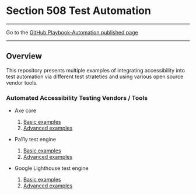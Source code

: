# Section 508 Test Automation

<hr>

Go to the [GitHub Playbook-Automation published page](https://akingkci.github.io/Dev-Automation/)

<hr>

## Overview
This repository presents multiple examples of integrating accessibility into test automation via different test strateties and using various open source vendor tools.

### Automated Accessibility Testing Vendors / Tools

  * Axe core
    1. [Basic examples](https://github.com/akingkci/Dev-Automation/tree/master/examples/axe/basic)
    2. [Advanced examples](https://github.com/akingkci/Dev-Automation/tree/master/examples/axe/advanced)
    
  * Pa11y test engine
    1. [Basic examples](https://github.com/akingkci/Dev-Automation/tree/master/examples/pa11y/basic)
    2. [Advanced examples](https://github.com/akingkci/Dev-Automation/tree/master/examples/pa11y/advanced)
    
  * Google Lighthouse test engine
    1. [Basic examples](https://github.com/akingkci/Dev-Automation/tree/master/examples/lighthouse/basic)
    2. [Advanced examples](https://github.com/akingkci/Dev-Automation/tree/master/examples/lighthouse/advanced)

     
  
